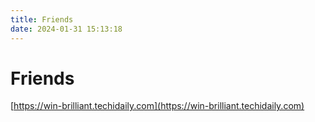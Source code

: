 ```yaml
---
title: Friends
date: 2024-01-31 15:13:18
---
```


# Friends

[https://win-brilliant.techidaily.com](https://win-brilliant.techidaily.com)